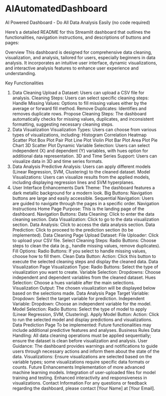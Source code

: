# AIAutomatedDashboard
AI Powered Dashboard - Do All Data Analysis Easily (no code required)

Here’s a detailed README for this Streamlit dashboard that outlines the functionalities, navigation instructions, and descriptions of buttons and pages:

Overview
This dashboard is designed for comprehensive data cleaning, visualization, and analysis, tailored for users, especially beginners in data analysis. It incorporates an intuitive user interface, dynamic visualizations, and interactive analysis features to enhance user experience and understanding.

Key Functionalities
1. Data Cleaning
Upload a Dataset: Users can upload a CSV file for analysis.
Cleaning Steps: Users can select specific cleaning steps:
Handle Missing Values: Options to fill missing values either by the average or forward fill method.
Remove Duplicates: Identifies and removes duplicate rows.
Propose Cleaning Steps: The dashboard automatically checks for missing values, duplicates, and inconsistent formatting, suggesting necessary cleaning steps.
2. Data Visualization
Visualization Types: Users can choose from various types of visualizations, including:
Histogram
Correlation Heatmap
Scatter Plot
Box Plot
Pair Plot
Line Plot
Violin Plot
Bar Plot
Area Plot
Pie Chart
3D Scatter Plot
Dynamic Variable Selection: Users can select independent (X) and dependent (Y) variables, with hues option for additional data representation.
3D and Time Series Support: Users can visualize data in 3D and time series formats.
3. Data Analysis
Predictive Analysis: Users can apply different models (Linear Regression, SVM, Clustering) to the cleaned dataset.
Model Visualizations: Users can visualize results from the applied models, including displaying regression lines and SVM hyperplanes.
4. User Interface Enhancements
Dark Theme: The dashboard features a dark metallic background for a modern look.
Big Buttons: Navigation buttons are large and easily accessible.
Sequential Navigation: Users are guided to navigate through the pages in a specific order.
Navigation Instructions
Home Page
Purpose: This is the landing page of the dashboard.
Navigation Buttons:
Data Cleaning: Click to enter the data cleaning section.
Data Visualization: Click to go to the data visualization section.
Data Analysis: Click to access the data analysis section.
Data Prediction: Click to proceed to the prediction section (to be implemented).
Data Cleaning Page
Upload Dataset:
File Uploader: Click to upload your CSV file.
Select Cleaning Steps:
Radio Buttons: Choose steps to clean the data (e.g., handle missing values, remove duplicates).
Fill Options:
Radio Buttons: If you select to handle missing values, choose how to fill them.
Clean Data Button:
Action: Click this button to execute the selected cleaning steps and display the cleaned data.
Data Visualization Page
Visualization Type:
Radio Buttons: Select the type of visualization you want to create.
Variable Selection:
Dropdowns: Choose independent and dependent variables from the cleaned dataset.
Hues Selection: Choose a hues variable after the main selections.
Visualization Output:
The chosen visualization will be displayed below based on the selections made.
Data Analysis Page
Target Variable:
Dropdown: Select the target variable for prediction.
Independent Variable:
Dropdown: Choose an independent variable for the model.
Model Selection:
Radio Buttons: Select the type of model to apply (Linear Regression, SVM, Clustering).
Apply Model Button:
Action: Click to run the selected model and display predictions and visualizations.
Data Prediction Page
To be implemented: Future functionalities may include additional predictive features and analyses.
Business Rules
Data Handling: All data cleaning operations must be applied sequentially; ensure the dataset is clean before visualization and analysis.
User Guidance: The dashboard provides warnings and notifications to guide users through necessary actions and inform them about the state of the data.
Visualizations: Ensure visualizations are selected based on the variable types; some visualizations require specific data formats or counts.
Future Enhancements
Implementation of more advanced machine learning models.
Integration of user-uploaded files for model training and testing.
Enhanced interactivity and responsiveness in visualizations.
Contact Information
For any questions or feedback regarding the dashboard, please contact [Your Name] at [Your Email].
